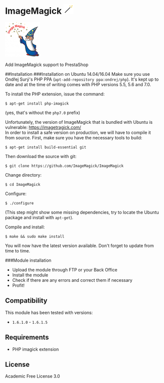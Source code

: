 # ImageMagick ![ImageMagick](/logo.gif)
![ImageMagick](/logo.png)

Add ImageMagick support to PrestaShop

##Installation
###Installation on Ubuntu 14.04/16.04
Make sure you use Ondřej Surý's PHP PPA (`apt-add-repository ppa:ondrej/php`). It's kept up to date and at the time of writing comes with PHP versions 5.5, 5.6 and 7.0.
 
To install the PHP extension, issue the command:  
```shell
$ apt-get install php-imagick
```  
(yes, that's without the `php7.0` prefix)
 
Unfortunately, the version of ImageMagick that is bundled with Ubuntu is vulnerable: https://imagetragick.com/  
In order to install a safe version on production, we will have to compile it from source.
First, make sure you have the necessary tools to build:  
```shell
$ apt-get install build-essential git
```
 
Then download the source with git:  
```shell
$ git clone https://github.com/ImageMagick/ImageMagick
```
 
Change directory:  
```shell
$ cd ImageMagick
```
 
Configure:  
```shell
$ ./configure
```  
(This step might show some missing dependencies, try to locate the Ubuntu package and install with `apt-get`).
 
Compile and install:  
```shell
$ make && sudo make install
```
 
You will now have the latest version available. Don't forget to update from time to time.
 
###Module installation
- Upload the module through FTP or your Back Office
- Install the module
- Check if there are any errors and correct them if necessary
- Profit!

## Compatibility
This module has been tested with versions:
- `1.6.1.0` - `1.6.1.5`

## Requirements
- PHP imagick extension

## License
Academic Free License 3.0
